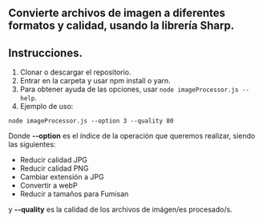 ## Convierte archivos de imagen a diferentes formatos y calidad, usando la librería Sharp.

## Instrucciones.

1. Clonar o descargar el repositorio.
2. Entrar en la carpeta y usar npm install o yarn.
3. Para obtener ayuda de las opciones, usar `node imageProcessor.js --help`.
4. Ejemplo de uso:

`node imageProcessor.js --option 3 --quality 80`

Donde **--option** es el índice de la operación que queremos realizar, siendo las siguientes:

- Reducir calidad JPG
- Reducir calidad PNG
- Cambiar extensión a JPG
- Convertir a webP
- Reducir a tamaños para Fumisan

y **--quality** es la calidad de los archivos de imágen/es procesado/s.
